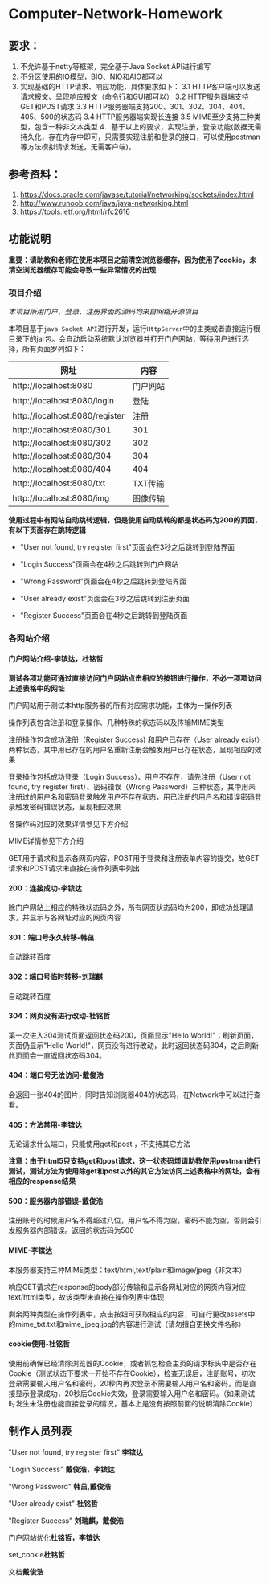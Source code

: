 # Computer-Network-Homework

## 要求： 
1. 不允许基于netty等框架，完全基于Java Socket API进行编写
2. 不分区使用的IO模型，BIO、NIO和AIO都可以
3. 实现基础的HTTP请求、响应功能，具体要求如下：
    3.1 HTTP客户端可以发送请求报文、呈现响应报文（命令行和GUI都可以）
    3.2 HTTP服务器端支持GET和POST请求
    3.3 HTTP服务器端支持200、301、302、304、404、405、500的状态码
    3.4 HTTP服务器端实现长连接
3.5 MIME至少支持三种类型，包含一种非文本类型
4．基于以上的要求，实现注册，登录功能(数据无需持久化，存在内存中即可，只需要实现注册和登录的接口，可以使用postman等方法模拟请求发送，无需客户端)。
## 参考资料：
1. https://docs.oracle.com/javase/tutorial/networking/sockets/index.html
2. http://www.runoob.com/java/java-networking.html
3. https://tools.ietf.org/html/rfc2616

## 功能说明

**重要：请助教和老师在使用本项目之前清空浏览器缓存，因为使用了cookie，未清空浏览器缓存可能会导致一些异常情况的出现**

### 项目介绍

*本项目所用门户、登录、注册界面的源码均来自网络开源项目*

本项目基于`java Socket API`进行开发，运行`HttpServer`中的主类或者直接运行根目录下的jar包。会自动启动系统默认浏览器并打开门户网站，等待用户进行选择，所有页面罗列如下：

| 网址                           | 内容     |
| ------------------------------ | -------- |
| http://localhost:8080          | 门户网站 |
| http://localhost:8080/login    | 登陆     |
| http://localhost:8080/register | 注册     |
| http://localhost:8080/301      | 301      |
| http://localhost:8080/302      | 302      |
| http://localhost:8080/304      | 304      |
| http://localhost:8080/404      | 404      |
| http://localhost:8080/txt      | TXT传输  |
| http://localhost:8080/img      | 图像传输 |

**使用过程中有网站自动跳转逻辑，但是使用自动跳转的都是状态码为200的页面，有以下页面存在跳转逻辑**

* "User not found, try register first"页面会在3秒之后跳转到登陆界面

* "Login Success"页面会在4秒之后跳转到门户网站

* "Wrong Password"页面会在4秒之后跳转到登陆界面

* "User already exist"页面会在3秒之后跳转到注册页面

* "Register Success"页面会在4秒之后跳转到登陆页面

### 各网站介绍

#### 门户网站介绍-李镔达，杜铭哲

**测试各项功能可通过直接访问门户网站点击相应的按钮进行操作，不必一项项访问上述表格中的网址**

门户网站用于测试本http服务器的所有对应需求功能，主体为一操作列表

操作列表包含注册和登录操作、几种特殊的状态码以及传输MIME类型

注册操作包含成功注册（Register Success) 和用户已存在（User already exist）两种状态，其中用已存在的用户名重新注册会触发用户已存在状态，呈现相应的效果

登录操作包括成功登录（Login Success）、用户不存在，请先注册（User not found, try register first）、密码错误（Wrong Password）三种状态，其中用未注册过的用户名和密码登录触发用户不存在状态，用已注册的用户名和错误密码登录触发密码错误状态，呈现相应效果

各操作码对应的效果详情参见下方介绍

MIME详情参见下方介绍

GET用于请求和显示各网页内容，POST用于登录和注册表单内容的提交，故GET请求和POST请求未直接在操作列表中列出

#### 200：连接成功-李镔达

除门户网站上相应的特殊状态码之外，所有网页状态码均为200，即成功处理请求，并显示与各网址对应的网页内容

#### 301：端口号永久转移-韩茁

自动跳转百度

#### 302：端口号临时转移-刘瑞麒

自动跳转百度

#### 304：网页没有进行改动-杜铭哲

第一次进入304测试页面返回状态码200，页面显示"Hello World!"；刷新页面，页面仍显示"Hello World!"，网页没有进行改动，此时返回状态码304，之后刷新此页面会一直返回状态码304。

#### 404：端口号无法访问-戴俊浩

会返回一张404的图片，同时告知浏览器404的状态码，在Network中可以进行查看。

#### 405：方法禁用-李镔达

无论请求什么端口，只能使用get和post ，不支持其它方法

**注意：由于html5只支持get和post请求，这一状态码烦请助教使用postman进行测试，测试方法为使用除get和post以外的其它方法访问上述表格中的网址，会有相应的response结果**

#### 500：服务器内部错误-戴俊浩

注册账号的时候用户名不得超过八位，用户名不得为空，密码不能为空，否则会引发服务器内部错误。返回的状态码为500

#### MIME-李镔达

本服务器支持三种MIME类型：text/html,text/plain和image/jpeg（非文本）

响应GET请求在response的body部分传输和显示各网址对应的网页内容对应text/html类型，故该类型未直接在操作列表中体现

剩余两种类型在操作列表中，点击按钮可获取相应的内容，可自行更改assets中的mime_txt.txt和mime_jpeg.jpg的内容进行测试（请勿擅自更换文件名称）

#### cookie使用-杜铭哲

使用前确保已经清除浏览器的Cookie，或者抓包检查主页的请求标头中是否存在Cookie（测试状态下要求一开始不存在Cookie），检查无误后，注册账号，初次登录需要输入用户名和密码，20秒内再次登录不需要输入用户名和密码，而是直接显示登录成功，20秒后Cookie失效，登录需要输入用户名和密码。（如果测试时发生未注册也能直接登录的情况，基本上是没有按照前面的说明清除Cookie）

## 制作人员列表

"User not found, try register first" **李镔达**

"Login Success" **戴俊浩，李镔达**

"Wrong Password" **韩茁,戴俊浩**

"User already exist" **杜铭哲**

"Register Success" **刘瑞麒，戴俊浩**

门户网站优化**杜铭哲，李镔达**

set_cookie**杜铭哲**

文档**戴俊浩**
